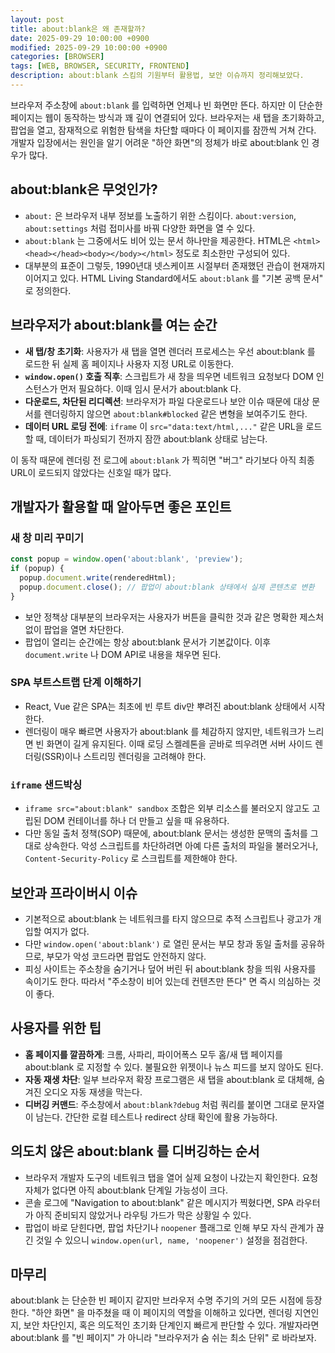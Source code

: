 ```yaml
---
layout: post
title: about:blank은 왜 존재할까?
date: 2025-09-29 10:00:00 +0900
modified: 2025-09-29 10:00:00 +0900
categories: [BROWSER]
tags: [WEB, BROWSER, SECURITY, FRONTEND]
description: about:blank 스킴의 기원부터 활용법, 보안 이슈까지 정리해보았다.
---
```


브라우저 주소창에 `about:blank` 를 입력하면 언제나 빈 화면만 뜬다. 하지만 이 단순한 페이지는 웹이 동작하는 방식과 꽤 깊이 연결되어 있다. 브라우저는 새 탭을 초기화하고, 팝업을 열고, 잠재적으로 위험한 탐색을 차단할 때마다 이 페이지를 잠깐씩 거쳐 간다. 개발자 입장에서는 원인을 알기 어려운 "하얀 화면"의 정체가 바로 about:blank 인 경우가 많다.

## about:blank은 무엇인가?

- `about:` 은 브라우저 내부 정보를 노출하기 위한 스킴이다. `about:version`, `about:settings` 처럼 접미사를 바꿔 다양한 화면을 열 수 있다.
- `about:blank` 는 그중에서도 비어 있는 문서 하나만을 제공한다. HTML은 `<html><head></head><body></body></html>` 정도로 최소한만 구성되어 있다.
- 대부분의 표준이 그렇듯, 1990년대 넷스케이프 시절부터 존재했던 관습이 현재까지 이어지고 있다. HTML Living Standard에서도 `about:blank` 를 "기본 공백 문서" 로 정의한다.

## 브라우저가 about:blank를 여는 순간

- **새 탭/창 초기화**: 사용자가 새 탭을 열면 렌더러 프로세스는 우선 about:blank 를 로드한 뒤 실제 홈 페이지나 사용자 지정 URL로 이동한다.
- **`window.open()` 호출 직후**: 스크립트가 새 창을 띄우면 네트워크 요청보다 DOM 인스턴스가 먼저 필요하다. 이때 임시 문서가 about:blank 다.
- **다운로드, 차단된 리디렉션**: 브라우저가 파일 다운로드나 보안 이슈 때문에 대상 문서를 렌더링하지 않으면 `about:blank#blocked` 같은 변형을 보여주기도 한다.
- **데이터 URL 로딩 전에**: `iframe` 이 `src="data:text/html,..."` 같은 URL을 로드할 때, 데이터가 파싱되기 전까지 잠깐 about:blank 상태로 남는다.

이 동작 때문에 렌더링 전 로그에 `about:blank` 가 찍히면 "버그" 라기보다 아직 최종 URL이 로드되지 않았다는 신호일 때가 많다.

## 개발자가 활용할 때 알아두면 좋은 포인트

### 새 창 미리 꾸미기

```ts
const popup = window.open('about:blank', 'preview');
if (popup) {
  popup.document.write(renderedHtml);
  popup.document.close(); // 팝업이 about:blank 상태에서 실제 콘텐츠로 변환
}
```

- 보안 정책상 대부분의 브라우저는 사용자가 버튼을 클릭한 것과 같은 명확한 제스처 없이 팝업을 열면 차단한다.
- 팝업이 열리는 순간에는 항상 about:blank 문서가 기본값이다. 이후 `document.write` 나 DOM API로 내용을 채우면 된다.

### SPA 부트스트랩 단계 이해하기

- React, Vue 같은 SPA는 최초에 빈 루트 div만 뿌려진 about:blank 상태에서 시작한다.
- 렌더링이 매우 빠르면 사용자가 about:blank 를 체감하지 않지만, 네트워크가 느리면 빈 화면이 길게 유지된다. 이때 로딩 스켈레톤을 곧바로 띄우려면 서버 사이드 렌더링(SSR)이나 스트리밍 렌더링을 고려해야 한다.

### `iframe` 샌드박싱

- `iframe src="about:blank" sandbox` 조합은 외부 리소스를 불러오지 않고도 고립된 DOM 컨테이너를 하나 더 만들고 싶을 때 유용하다.
- 다만 동일 출처 정책(SOP) 때문에, about:blank 문서는 생성한 문맥의 출처를 그대로 상속한다. 악성 스크립트를 차단하려면 아예 다른 출처의 파일을 불러오거나, `Content-Security-Policy` 로 스크립트를 제한해야 한다.

## 보안과 프라이버시 이슈

- 기본적으로 about:blank 는 네트워크를 타지 않으므로 추적 스크립트나 광고가 개입할 여지가 없다.
- 다만 `window.open('about:blank')` 로 열린 문서는 부모 창과 동일 출처를 공유하므로, 부모가 악성 코드라면 팝업도 안전하지 않다.
- 피싱 사이트는 주소창을 숨기거나 덮어 버린 뒤 about:blank 창을 띄워 사용자를 속이기도 한다. 따라서 "주소창이 비어 있는데 컨텐츠만 뜬다" 면 즉시 의심하는 것이 좋다.

## 사용자를 위한 팁

- **홈 페이지를 깔끔하게**: 크롬, 사파리, 파이어폭스 모두 홈/새 탭 페이지를 about:blank 로 지정할 수 있다. 불필요한 위젯이나 뉴스 피드를 보지 않아도 된다.
- **자동 재생 차단**: 일부 브라우저 확장 프로그램은 새 탭을 about:blank 로 대체해, 숨겨진 오디오 자동 재생을 막는다.
- **디버깅 커맨드**: 주소창에서 `about:blank?debug` 처럼 쿼리를 붙이면 그대로 문자열이 남는다. 간단한 로컬 테스트나 redirect 상태 확인에 활용 가능하다.

## 의도치 않은 about:blank 를 디버깅하는 순서

- 브라우저 개발자 도구의 네트워크 탭을 열어 실제 요청이 나갔는지 확인한다. 요청 자체가 없다면 아직 about:blank 단계일 가능성이 크다.
- 콘솔 로그에 "Navigation to about:blank" 같은 메시지가 찍혔다면, SPA 라우터가 아직 준비되지 않았거나 라우팅 가드가 막은 상황일 수 있다.
- 팝업이 바로 닫힌다면, 팝업 차단기나 `noopener` 플래그로 인해 부모 자식 관계가 끊긴 것일 수 있으니 `window.open(url, name, 'noopener')` 설정을 점검한다.

## 마무리

about:blank 는 단순한 빈 페이지 같지만 브라우저 수명 주기의 거의 모든 시점에 등장한다. "하얀 화면" 을 마주쳤을 때 이 페이지의 역할을 이해하고 있다면, 렌더링 지연인지, 보안 차단인지, 혹은 의도적인 초기화 단계인지 빠르게 판단할 수 있다. 개발자라면 about:blank 를 "빈 페이지" 가 아니라 "브라우저가 숨 쉬는 최소 단위" 로 바라보자.
